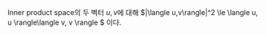 Inner product space의 두 벡터 $u, v$에 대해 $|\langle u,v\rangle|^2 \le \langle u, u \rangle\langle v, v \rangle $ 이다.